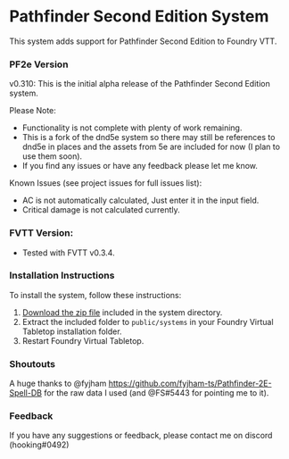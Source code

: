 # Pathfinder Second Edition System

This system adds support for Pathfinder Second Edition to Foundry VTT.

### PF2e Version
v0.310: This is the initial alpha release of the Pathfinder Second Edition system.

Please Note:
- Functionality is not complete with plenty of work remaining. 
- This is a fork of the dnd5e system so there may still be references to dnd5e in places and the assets from 5e are included for now (I plan to use them soon).
- If you find any issues or have any feedback please let me know.

Known Issues (see project issues for full issues list):
- AC is not automatically calculated, Just enter it in the input field.
- Critical damage is not calculated currently.

### FVTT Version:
- Tested with FVTT v0.3.4.

### Installation Instructions

To install the system, follow these instructions:

1. [Download the zip file](https://gitlab.com/hooking/foundry-vtt---pathfinder-2e/raw/master/pf2e.zip) included in the system directory.
2. Extract the included folder to `public/systems` in your Foundry Virtual Tabletop installation folder.
3. Restart Foundry Virtual Tabletop.  

### Shoutouts

A huge thanks to @fyjham https://github.com/fyjham-ts/Pathfinder-2E-Spell-DB for the raw data I used (and @FS#5443 for pointing me to it).

### Feedback

If you have any suggestions or feedback, please contact me on discord (hooking#0492)
